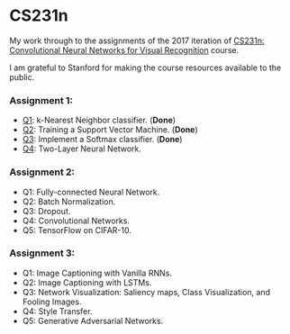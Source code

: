 # CS231n
My work through to the assignments of the 2017 iteration of [CS231n: Convolutional Neural Networks for Visual Recognition](http://cs231n.stanford.edu/2017/) course.

I am grateful to Stanford for making the course resources available to the public. 

### Assignment 1:
- [Q1](https://github.com/Jack-Fawcett/CS231n/blob/master/Assignments/assignment1/knn.ipynb): k-Nearest Neighbor classifier. (**Done**)
- [Q2](https://github.com/Jack-Fawcett/CS231n/blob/master/Assignments/assignment1/svm.ipynb): Training a Support Vector Machine. (**Done**)
- [Q3](https://github.com/Jack-Fawcett/CS231n/blob/master/Assignments/assignment1/softmax.ipynb): Implement a Softmax classifier. (**Done**)
- [Q4](https://github.com/Jack-Fawcett/CS231n/blob/master/Assignments/assignment1/two_layer_net.ipynb): Two-Layer Neural Network.

### Assignment 2:
- Q1: Fully-connected Neural Network.
- Q2: Batch Normalization.
- Q3: Dropout.
- Q4: Convolutional Networks.
- Q5: TensorFlow on CIFAR-10.

### Assignment 3:
- Q1: Image Captioning with Vanilla RNNs.
- Q2: Image Captioning with LSTMs.
- Q3: Network Visualization: Saliency maps, Class Visualization, and Fooling Images.
- Q4: Style Transfer.
- Q5: Generative Adversarial Networks.
